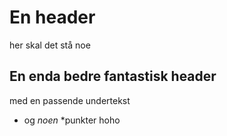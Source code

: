 # En header
her skal det stå noe
## En enda bedre fantastisk header
med en passende undertekst
* og *noen*
*punkter
hoho

